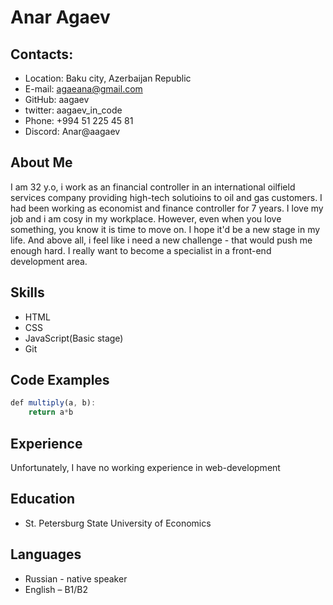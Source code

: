 # Anar Agaev

## Contacts:
- Location: Baku city, Azerbaijan Republic
- E-mail: agaeana@gmail.com
- GitHub: aagaev
- twitter: aagaev_in_code
- Phone: +994 51 225 45 81
- Discord: Anar@aagaev

## About Me
I am 32 y.o, i work as an financial controller in an international oilfield services company providing high-tech solutioins to oil and gas customers. I had been working as economist and finance controller for 7 years. I love my job and i am cosy in my workplace. However, even when you love something, you know it is time to move on. I hope it'd be a new stage in my life. And above all, i feel like i need a new challenge - that would push me enough hard. I really want to become a specialist in a front-end development area.

## Skills
- HTML
- CSS
- JavaScript(Basic stage)
- Git

## Code Examples
```javascript
def multiply(a, b):
    return a*b
```

## Experience
Unfortunately, I have no working experience in web-development

## Education
- St. Petersburg State University of Economics

## Languages
- Russian - native speaker
- English – B1/B2 
